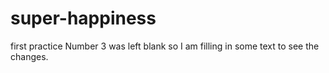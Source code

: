 # super-happiness
first practice
Number 3 was left blank so I am filling in some text to see the changes.
